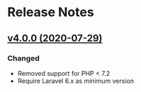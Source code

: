 # Release Notes

## [v4.0.0 (2020-07-29)](https://github.com/laravel/socialite/compare/v3.5...v4.0.0)

### Changed
- Removed support for PHP < 7.2
- Require Laravel 6.x as minimum version
